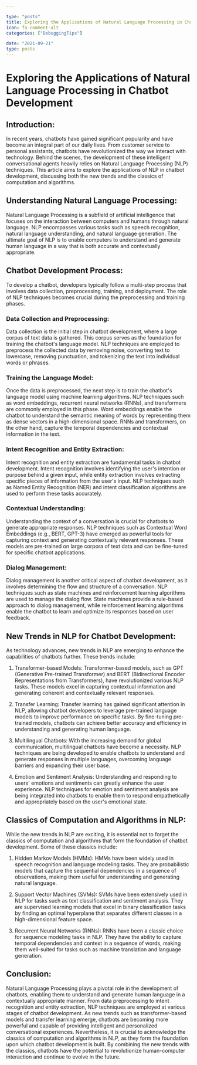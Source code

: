 ```yaml
---

type: "posts"
title: Exploring the Applications of Natural Language Processing in Chatbot Development
icon: fa-comment-alt
categories: ["DebuggingTips"]

date: "2021-09-21"
type: posts
---
```





# Exploring the Applications of Natural Language Processing in Chatbot Development

## Introduction:
In recent years, chatbots have gained significant popularity and have become an integral part of our daily lives. From customer service to personal assistants, chatbots have revolutionized the way we interact with technology. Behind the scenes, the development of these intelligent conversational agents heavily relies on Natural Language Processing (NLP) techniques. This article aims to explore the applications of NLP in chatbot development, discussing both the new trends and the classics of computation and algorithms.

## Understanding Natural Language Processing:
Natural Language Processing is a subfield of artificial intelligence that focuses on the interaction between computers and humans through natural language. NLP encompasses various tasks such as speech recognition, natural language understanding, and natural language generation. The ultimate goal of NLP is to enable computers to understand and generate human language in a way that is both accurate and contextually appropriate.

## Chatbot Development Process:
To develop a chatbot, developers typically follow a multi-step process that involves data collection, preprocessing, training, and deployment. The role of NLP techniques becomes crucial during the preprocessing and training phases.

### Data Collection and Preprocessing:
Data collection is the initial step in chatbot development, where a large corpus of text data is gathered. This corpus serves as the foundation for training the chatbot's language model. NLP techniques are employed to preprocess the collected data by removing noise, converting text to lowercase, removing punctuation, and tokenizing the text into individual words or phrases.

### Training the Language Model:
Once the data is preprocessed, the next step is to train the chatbot's language model using machine learning algorithms. NLP techniques such as word embeddings, recurrent neural networks (RNNs), and transformers are commonly employed in this phase. Word embeddings enable the chatbot to understand the semantic meaning of words by representing them as dense vectors in a high-dimensional space. RNNs and transformers, on the other hand, capture the temporal dependencies and contextual information in the text.

### Intent Recognition and Entity Extraction:
Intent recognition and entity extraction are fundamental tasks in chatbot development. Intent recognition involves identifying the user's intention or purpose behind a given input, while entity extraction involves extracting specific pieces of information from the user's input. NLP techniques such as Named Entity Recognition (NER) and intent classification algorithms are used to perform these tasks accurately.

### Contextual Understanding:
Understanding the context of a conversation is crucial for chatbots to generate appropriate responses. NLP techniques such as Contextual Word Embeddings (e.g., BERT, GPT-3) have emerged as powerful tools for capturing context and generating contextually relevant responses. These models are pre-trained on large corpora of text data and can be fine-tuned for specific chatbot applications.

### Dialog Management:
Dialog management is another critical aspect of chatbot development, as it involves determining the flow and structure of a conversation. NLP techniques such as state machines and reinforcement learning algorithms are used to manage the dialog flow. State machines provide a rule-based approach to dialog management, while reinforcement learning algorithms enable the chatbot to learn and optimize its responses based on user feedback.

## New Trends in NLP for Chatbot Development:
As technology advances, new trends in NLP are emerging to enhance the capabilities of chatbots further. These trends include:

1. Transformer-based Models: Transformer-based models, such as GPT (Generative Pre-trained Transformer) and BERT (Bidirectional Encoder Representations from Transformers), have revolutionized various NLP tasks. These models excel in capturing contextual information and generating coherent and contextually relevant responses.

2. Transfer Learning: Transfer learning has gained significant attention in NLP, allowing chatbot developers to leverage pre-trained language models to improve performance on specific tasks. By fine-tuning pre-trained models, chatbots can achieve better accuracy and efficiency in understanding and generating human language.

3. Multilingual Chatbots: With the increasing demand for global communication, multilingual chatbots have become a necessity. NLP techniques are being developed to enable chatbots to understand and generate responses in multiple languages, overcoming language barriers and expanding their user base.

4. Emotion and Sentiment Analysis: Understanding and responding to users' emotions and sentiments can greatly enhance the user experience. NLP techniques for emotion and sentiment analysis are being integrated into chatbots to enable them to respond empathetically and appropriately based on the user's emotional state.

## Classics of Computation and Algorithms in NLP:
While the new trends in NLP are exciting, it is essential not to forget the classics of computation and algorithms that form the foundation of chatbot development. Some of these classics include:

1. Hidden Markov Models (HMMs): HMMs have been widely used in speech recognition and language modeling tasks. They are probabilistic models that capture the sequential dependencies in a sequence of observations, making them useful for understanding and generating natural language.

2. Support Vector Machines (SVMs): SVMs have been extensively used in NLP for tasks such as text classification and sentiment analysis. They are supervised learning models that excel in binary classification tasks by finding an optimal hyperplane that separates different classes in a high-dimensional feature space.

3. Recurrent Neural Networks (RNNs): RNNs have been a classic choice for sequence modeling tasks in NLP. They have the ability to capture temporal dependencies and context in a sequence of words, making them well-suited for tasks such as machine translation and language generation.

## Conclusion:
Natural Language Processing plays a pivotal role in the development of chatbots, enabling them to understand and generate human language in a contextually appropriate manner. From data preprocessing to intent recognition and entity extraction, NLP techniques are employed at various stages of chatbot development. As new trends such as transformer-based models and transfer learning emerge, chatbots are becoming more powerful and capable of providing intelligent and personalized conversational experiences. Nevertheless, it is crucial to acknowledge the classics of computation and algorithms in NLP, as they form the foundation upon which chatbot development is built. By combining the new trends with the classics, chatbots have the potential to revolutionize human-computer interaction and continue to evolve in the future.